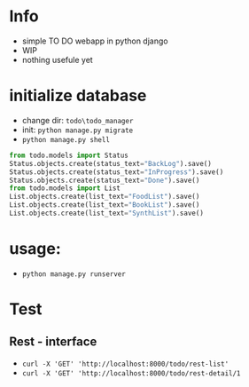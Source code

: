 # Info
- simple TO DO webapp in python django
- WIP
- nothing usefule yet

# initialize database
- change dir: `todo\todo_manager`
- init: `python manage.py migrate`
- `python manage.py shell`
```python
from todo.models import Status
Status.objects.create(status_text="BackLog").save()
Status.objects.create(status_text="InProgress").save()
Status.objects.create(status_text="Done").save()
from todo.models import List
List.objects.create(list_text="FoodList").save()
List.objects.create(list_text="BookList").save()
List.objects.create(list_text="SynthList").save()
```
# usage:
- `python manage.py runserver`

# Test
## Rest - interface
- `curl -X 'GET' 'http://localhost:8000/todo/rest-list'`
- `curl -X 'GET' 'http://localhost:8000/todo/rest-detail/1`
